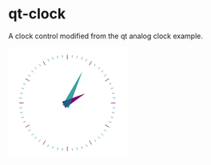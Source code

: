 # qt-clock
A clock control modified from the qt analog clock example.

![image](https://github.com/xiaokaiV5/qt-clock/blob/master/png/clock.PNG)
